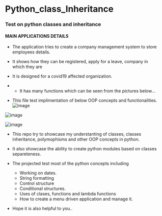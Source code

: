 # Python_class_Inheritance
### Test on python classes and inheritance


#### MAIN APPLICATIONS DETAILS
- The application tries to create a company management system to store employees details.
- It shows how they can be registered, apply for a leave, company in which they are
- It is designed for a covid19 affected organization.
- - It has many functions which can be seen from the pictures below...

- This file test implimentation of below OOP concepts and functionalities.
![image](https://user-images.githubusercontent.com/43881878/166105087-7cc73a14-8b0a-4bdd-97b2-b765d129f1b4.png)

![image](https://user-images.githubusercontent.com/43881878/166105153-fb60f65f-151c-4ca2-8d50-f11473f2501b.png)

![image](https://user-images.githubusercontent.com/43881878/166105173-d1dd479d-fe84-4f40-b498-dbd4c8e6c6e1.png)


- This repo try to showcase my understanting of classes, classes inheritance, polymophisms and other OOP concepts in python.
- It also showcase the ability to create python modules based on classes separeteness.
- The projected test most of the python concepts including
     - Working on dates.
     - String formatting
     - Control structure
     - Conditional structures.
     - Uses of clases, functions and lambda functions
     - How to create a menu driven application and manage it.


- Hope it is also helpful to you..
